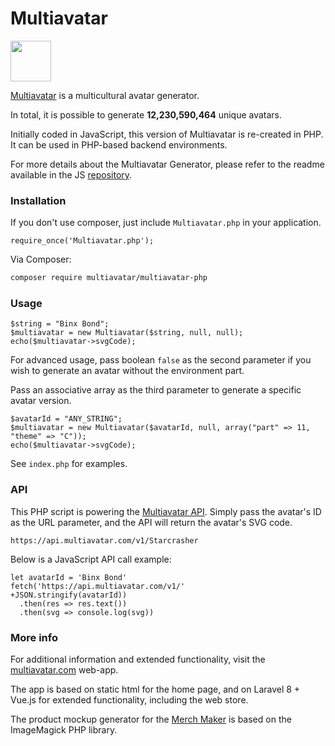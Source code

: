 # Multiavatar #

<img src="https://raw.githubusercontent.com/multiavatar/Multiavatar/main/logo.png?v=001" width="65">

[Multiavatar](https://multiavatar.com) is a multicultural avatar generator.

In total, it is possible to generate **12,230,590,464** unique avatars.

Initially coded in JavaScript, this version of Multiavatar is re-created in PHP. It can be used in PHP-based backend environments.

For more details about the Multiavatar Generator, please refer to the readme available in the JS [repository](https://github.com/multiavatar/Multiavatar).


### Installation ###

If you don't use composer, just include `Multiavatar.php` in your application.

```
require_once('Multiavatar.php');
```

Via Composer:

```bash
composer require multiavatar/multiavatar-php
```


### Usage ###

```
$string = "Binx Bond";
$multiavatar = new Multiavatar($string, null, null);
echo($multiavatar->svgCode);
```

For advanced usage, pass boolean `false` as the second parameter if you wish to generate an avatar without the environment part.

Pass an associative array as the third parameter to generate a specific avatar version.

```
$avatarId = "ANY_STRING";
$multiavatar = new Multiavatar($avatarId, null, array("part" => 11, "theme" => "C"));
echo($multiavatar->svgCode);
```

See `index.php` for examples.


### API ###

This PHP script is powering the [Multiavatar API](https://api.multiavatar.com). Simply pass the avatar's ID as the URL parameter, and the API will return the avatar's SVG code.

```
https://api.multiavatar.com/v1/Starcrasher
```

Below is a JavaScript API call example:

```
let avatarId = 'Binx Bond'
fetch('https://api.multiavatar.com/v1/'
+JSON.stringify(avatarId))
  .then(res => res.text())
  .then(svg => console.log(svg))
```


### More info ###

For additional information and extended functionality, visit the [multiavatar.com](https://multiavatar.com) web-app.

The app is based on static html for the home page, and on Laravel 8 + Vue.js for extended functionality, including the web store.

The product mockup generator for the [Merch Maker](https://multiavatar.com/merch-maker) is based on the ImageMagick PHP library.